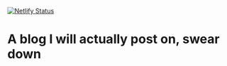 [![Netlify Status](https://api.netlify.com/api/v1/badges/f3c66d7d-6a93-4ac3-b718-9d945ab24ff8/deploy-status)](https://app.netlify.com/sites/musing-bell-1af415/deploys)

# A blog I will actually post on, swear down